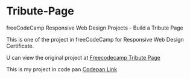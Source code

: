 # Tribute-Page
freeCodeCamp Responsive Web Design Projects - Build a Tribute Page

This is one of the project in freeCodeCamp for Responsive Web Design Certificate.

U can view the original project at <a href="https://codepen.io/freeCodeCamp/pen/zNqgVx ">Freecodecamp Tribute Page<a>

This is my project in code pan [Codepan Link](https://codepen.io/Capricornk/pen/YoMZoj)
